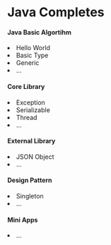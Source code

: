 # Java Completes
#### Java Basic Algortihm
<li>Hello World</li>
<li>Basic Type</li>
<li>Generic</li>
<li>...</li>

#### Core Library
<li>Exception</li>
<li>Serializable</li>
<li>Thread</li>
<li>...</li>

#### External Library
<li>JSON Object</li>
<li>...</li>

#### Design Pattern
<li>Singleton</li>
<li>...</li>

#### Mini Apps
<li>...</li>